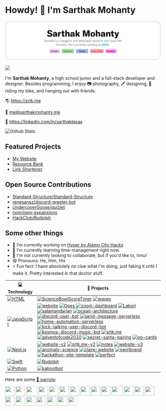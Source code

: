 # Howdy! 🤠 I'm Sarthak Mohanty
![](https://github.com/sarthaktexas/sarthaktexas/blob/master/gh-header-image.png)

![](https://komarev.com/ghpvc/?username=sarthaktexas&color=blueviolet)

I'm **Sarthak Mohanty**, a high school junior and a full-stack developer and designer. Besides programming, I enjoy 📷 photography, 🖊 designing, 🚵 riding my bike, and hanging out with friends.

🌎 https://srtk.me

📨 [me@sarthakmohanty.me](mailto:me@sarthakmohanty.me)

💼 https://linkedin.com/in/sarthaktexas

![Github Stats](https://github-readme-stats.vercel.app/api?username=sarthaktexas&count_private=true&show_icons=true)
## Featured Projects
- [My Website](https://github.com/sarthaktexas/website-v2)
- [Resource Bank](https://github.com/sarthakmohantyinc/Opes)
- [Link Shortener](https://github.com/sarthaktexas/srtk.me-v2)

## Open Source Contributions
- [Standard-Structure/Standard-Structure](https://github.com/Standard-Structure/Standard-Structure)
- [renesansz/discord-greeter-bot](https://github.com/renesansz/discord-greeter-bot)
- [UndercoverGoose/quizlet](https://github.com/UndercoverGoose/quizlet)
- [npm/npm-expansions](https://github.com/npm/npm-expansions)
- [HackClub/Rudolph](https://github.com/HackClub/Rudolph)

## Some other things

- 🔭 I’m currently working on [Hyper by Alamo City Hacks](https://alamocityhacks.com)
- 🌱 I’m currently learning time-management right now.
- 👯 I'm not currently looking to collaborate, but if you'd like to, hmu!
- 😄 Pronouns: He, Him, His
- ⚡ Fun fact: I have absolutely no clue what I'm doing, just faking it until I make it. Pretty interested in that doctor stuff.

<!-- START OF PROFILE STACK, DO NOT REMOVE -->
| 💻 **Technology** | 🚀 **Projects** |
|-|-|
| [![HTML](https://img.shields.io/static/v1?label=&message=HTML&color=E34F26&logo=html5&logoColor=white)](https://github.com/sarthaktexas?tab=repositories&q=&type=&language=html) | [![ScienceBowlScoreTimer](https://img.shields.io/static/v1?label=&message=ScienceBowlScoreTimer&color=000605&logo=github&logoColor=white&labelColor=000605)](https://github.com/sarthaktexas/ScienceBowlScoreTimer) [![waves](https://img.shields.io/static/v1?label=&message=waves&color=000605&logo=github&logoColor=white&labelColor=000605)](https://github.com/sarthaktexas/waves) |
| [![JavaScript](https://img.shields.io/static/v1?label=&message=JavaScript&color=F1E05A&logo=javascript&logoColor=white)](https://github.com/sarthaktexas?tab=repositories&q=&type=&language=javascript) | [![website](https://img.shields.io/static/v1?label=&message=website&color=000605&logo=github&logoColor=white&labelColor=000605)](https://github.com/sarthaktexas/website) [![Opes](https://img.shields.io/static/v1?label=&message=Opes&color=000605&logo=github&logoColor=white&labelColor=000605)](https://github.com/sarthakmohantyinc/Opes) [![zoom-dashboard](https://img.shields.io/static/v1?label=&message=zoom-dashboard&color=000605&logo=github&logoColor=white&labelColor=000605)](https://github.com/sarthaktexas/zoom-dashboard) [![Labori](https://img.shields.io/static/v1?label=&message=Labori&color=000605&logo=github&logoColor=white&labelColor=000605)](https://github.com/sarthakmohantyinc/Labori) [![salamandarian](https://img.shields.io/static/v1?label=&message=salamandarian&color=000605&logo=github&logoColor=white&labelColor=000605)](https://github.com/sarthaktexas/salamandarian) [![ocean-architecture](https://img.shields.io/static/v1?label=&message=ocean-architecture&color=000605&logo=github&logoColor=white&labelColor=000605)](https://github.com/sarthaktexas/ocean-architecture) [![discord-user-bot](https://img.shields.io/static/v1?label=&message=discord-user-bot&color=000605&logo=github&logoColor=white&labelColor=000605)](https://github.com/sarthaktexas/discord-user-bot) [![send-message-serverless](https://img.shields.io/static/v1?label=&message=send-message-serverless&color=000605&logo=github&logoColor=white&labelColor=000605)](https://github.com/sarthaktexas/send-message-serverless) [![home-automation-serverless](https://img.shields.io/static/v1?label=&message=home-automation-serverless&color=000605&logo=github&logoColor=white&labelColor=000605)](https://github.com/sarthaktexas/home-automation-serverless) [![kick-talking-user-discord-bot](https://img.shields.io/static/v1?label=&message=kick-talking-user-discord-bot&color=000605&logo=github&logoColor=white&labelColor=000605)](https://github.com/sarthaktexas/kick-talking-user-discord-bot) [![kosmos-discord-music-bot](https://img.shields.io/static/v1?label=&message=kosmos-discord-music-bot&color=000605&logo=github&logoColor=white&labelColor=000605)](https://github.com/sarthaktexas/kosmos-discord-music-bot) [![srtk.me](https://img.shields.io/static/v1?label=&message=srtk.me&color=000605&logo=github&logoColor=white&labelColor=000605)](https://github.com/sarthaktexas/srtk.me) [![adventofcode2020](https://img.shields.io/static/v1?label=&message=adventofcode2020&color=000605&logo=github&logoColor=white&labelColor=000605)](https://github.com/sarthaktexas/adventofcode2020) [![secret-santa-pairing](https://img.shields.io/static/v1?label=&message=secret-santa-pairing&color=000605&logo=github&logoColor=white&labelColor=000605)](https://github.com/sarthaktexas/secret-santa-pairing) [![og-cards](https://img.shields.io/static/v1?label=&message=og-cards&color=000605&logo=github&logoColor=white&labelColor=000605)](https://github.com/sarthaktexas/og-cards) |
| [![Next.js](https://img.shields.io/static/v1?label=&message=Next.js&color=000000&logo=next.js&logoColor=white)](https://github.com/sarthaktexas?tab=repositories&q=&type=&language=javascript) | [![website-v2](https://img.shields.io/static/v1?label=&message=website-v2&color=000605&logo=github&logoColor=white&labelColor=000605)](https://github.com/sarthaktexas/website-v2) [![srtk.me-v2](https://img.shields.io/static/v1?label=&message=srtk.me-v2&color=000605&logo=github&logoColor=white&labelColor=000605)](https://github.com/sarthaktexas/srtk.me-v2) [![notes](https://img.shields.io/static/v1?label=&message=notes&color=000605&logo=github&logoColor=white&labelColor=000605)](https://github.com/sarthaktexas/notes) [![website-v3](https://img.shields.io/static/v1?label=&message=website-v3&color=000605&logo=github&logoColor=white&labelColor=000605)](https://github.com/sarthaktexas/website-v3) [![anomaly-science](https://img.shields.io/static/v1?label=&message=anomaly-science&color=000605&logo=github&logoColor=white&labelColor=000605)](https://github.com/sarthaktexas/anomaly-science) [![claire-website](https://img.shields.io/static/v1?label=&message=claire-website&color=000605&logo=github&logoColor=white&labelColor=000605)](https://github.com/sarthaktexas/claire-website) [![swirlbrand](https://img.shields.io/static/v1?label=&message=swirlbrand&color=000605&logo=github&logoColor=white&labelColor=000605)](https://github.com/sarthaktexas/swirlbrand) [![hackathon-site-template](https://img.shields.io/static/v1?label=&message=hackathon-site-template&color=000605&logo=github&logoColor=white&labelColor=000605)](https://github.com/sarthaktexas/hackathon-site-template) [![perfect](https://img.shields.io/static/v1?label=&message=perfect&color=000605&logo=github&logoColor=white&labelColor=000605)](https://github.com/sarthaktexas/perfect) |
| [![Swift](https://img.shields.io/static/v1?label=&message=Swift&color=FA7343&logo=swift&logoColor=white)](https://github.com/sarthaktexas?tab=repositories&q=&type=&language=swift) | [![Rudolph](https://img.shields.io/static/v1?label=&message=Rudolph&color=000605&logo=github&logoColor=white&labelColor=000605)](https://github.com/HackClub/Rudolph) |
| [![Python](https://img.shields.io/static/v1?label=&message=Python&color=3776AB&logo=python&logoColor=white)](https://github.com/sarthaktexas?tab=repositories&q=&type=&language=python) | [![kahootbot](https://img.shields.io/static/v1?label=&message=kahootbot&color=000605&logo=github&logoColor=white&labelColor=000605)](https://github.com/sarthaktexas/kahootbot) |
<!-- END OF PROFILE STACK, DO NOT REMOVE -->

Here are some [🦜 parrots](https://cultofthepartyparrot.com):

<div>
    <img src="https://cultofthepartyparrot.com/parrots/hd/githubparrot.gif" width="30" height="30"/>
    <img src="https://cultofthepartyparrot.com/parrots/hd/darkmodeparrot.gif" width="30" height="30"/>
    <img src="https://cultofthepartyparrot.com/parrots/asyncparrot.gif" width="36" height="30"/>
    <img src="https://cultofthepartyparrot.com/parrots/exceptionallyfastparrot.gif" width="30" height="30"/>
    <img src="https://cultofthepartyparrot.com/parrots/hd/60fpsparrot.gif" width="30" height="30"/>
    <img src="https://cultofthepartyparrot.com/parrots/hd/jumpingparrot.gif" width="30" height="30"/>
    <img src="https://cultofthepartyparrot.com/parrots/hd/opensourceparrot.gif" width="30" height="30"/>
    <img src="https://cultofthepartyparrot.com/parrots/hd/hypnoparrotlight.gif" width="30" height="30"/>
    <img src="https://cultofthepartyparrot.com/parrots/hd/shortparrot.gif" width="30" height="30"/>
    <img src="https://cultofthepartyparrot.com/parrots/databaseparrot.gif" width="30" height="30"/>
    <img src="https://cultofthepartyparrot.com/parrots/fixparrot.gif" width="36" height="30"/>
    <img src="https://cultofthepartyparrot.com/parrots/hd/laptop_parrot.gif" width="30" height="30"/>
    <img src="https://cultofthepartyparrot.com/parrots/hd/spinningparrot.gif" width="30" height="30"/>
    <img src="https://cultofthepartyparrot.com/parrots/hd/horizontalparrot.gif" width="30" height="30"/>
    <img src="https://cultofthepartyparrot.com/parrots/hd/levitationparrot.gif" width="30" height="30"/>
    <img src="https://cultofthepartyparrot.com/parrots/hd/meldparrot.gif" width="30" height="30"/>
    <img src="https://cultofthepartyparrot.com/parrots/slomoparrot.gif" width="30" height="30"/>
    <img src="https://cultofthepartyparrot.com/parrots/hd/moonwalkingparrot.gif" width="30" height="30"/>
    <img src="https://cultofthepartyparrot.com/parrots/hd/stableparrot.gif" width="30" height="30"/>
    <img src="https://cultofthepartyparrot.com/parrots/hd/scienceparrot.gif" width="30" height="30"/>
    <img src="https://cultofthepartyparrot.com/parrots/hd/sushiparrot.gif" width="30" height="30"/>
</div>
